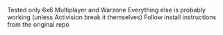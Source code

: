 Tested only 6x6 Multiplayer and Warzone
Everything else is probably working (unless Activision break it themselves)
Follow install instructions from the original repo
